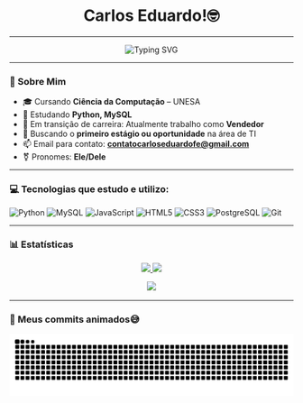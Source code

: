 <h1 align="center"> Carlos Eduardo!🤓 </h1>

---

<p align="center">
  <img 
    src="https://readme-typing-svg.herokuapp.com?font=JetBrains+Mono&weight=600&size=26&duration=3000&pause=1000&color=0FF0FC&vCenter=true&center=true&width=750&lines=Desenvolvedor+Backend+em+formação;Estudando+Python%2C+MySQL;Procurando+o+1%C2%BA+Estágio+em+TI"
    alt="Typing SVG"
  />
</p>

---

### 🚀 Sobre Mim
- 🎓 Cursando **Ciência da Computação** – UNESA  
- 🧠 Estudando **Python, MySQL**
- 💼 Em transição de carreira: Atualmente trabalho como **Vendedor**
- 👀 Buscando o **primeiro estágio ou oportunidade** na área de TI
- 📫 Email para contato: **contatocarloseduardofe@gmail.com**
- ⚧️ Pronomes: **Ele/Dele**

---

### 💻 Tecnologias que estudo e utilizo:
![Python](https://img.shields.io/badge/Python-3670A0?style=for-the-badge&logo=python&logoColor=fff)
![MySQL](https://img.shields.io/badge/MySQL-00000F?style=for-the-badge&logo=mysql&logoColor=white)
![JavaScript](https://img.shields.io/badge/JavaScript-F7DF1E?style=for-the-badge&logo=javascript&logoColor=black)
![HTML5](https://img.shields.io/badge/HTML5-E34F26?style=for-the-badge&logo=html5&logoColor=white)
![CSS3](https://img.shields.io/badge/CSS3-1572B6?style=for-the-badge&logo=css3&logoColor=white)
![PostgreSQL](https://img.shields.io/badge/PostgreSQL-316192?style=for-the-badge&logo=postgresql&logoColor=white)
![Git](https://img.shields.io/badge/Git-F05032?style=for-the-badge&logo=git&logoColor=white)

---

### 📊 Estatísticas

<p align="center">
  <a href="https://github.com/Carloseduardo-dev">
    <img height="180em" src="https://github-readme-stats.vercel.app/api?username=Carloseduardo-dev&show_icons=true&theme=radical&count_private=true&hide_border=true" />
    <img height="180em" src="https://github-readme-stats.vercel.app/api/top-langs/?username=Carloseduardo-dev&layout=compact&theme=radical&hide_border=true" />
  </a>
</p>

<p align="center">
  <a href="https://github.com/Carloseduardo-dev">
    <img width="90%" src="https://github-readme-streak-stats.herokuapp.com/?user=Carloseduardo-dev&theme=radical&hide_border=true" />
  </a>
</p>

---

### 🐍 Meus commits animados😅

![snake gif](https://github.com/Carloseduardo-dev/Carloseduardo-dev/blob/output/github-snake.svg)
